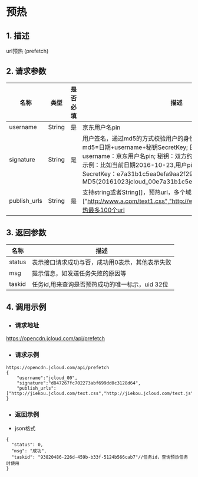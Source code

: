 # **预热**

## **1. 描述**

url预热 (prefetch)

## **2. 请求参数**

| **名称**     | **类型** | **是否必填** | **描述**                                                     |
| ------------ | -------- | ------------ | ------------------------------------------------------------ |
| username     | String   | 是           | 京东用户名pin                                                |
| signature    | String   | 是           | 用户签名，通过md5的方式校验用户的身份信息，保障信息安全。</br>md5=日期+username+秘钥SecretKey; 日期：格式为 yyyymmdd; username：京东用户名pin; 秘钥：双方约定; </br>示例：比如当前日期2016-10-23,用户pin:jcloud_00,用户秘钥SecretKey：e7a31b1c5ea0efa9aa2f29c6559f7d61,那签名为MD5(20161023jcloud_00e7a31b1c5ea0efa9aa2f29c6559f7d61) |
| publish_urls | String   | 是           | 支持string或者String[]，预热url，多个域名中间采用，号分割,例如["http://www.a.com/text1.css","http://www.a.com/text2.js"]单次预热最多100个url |


## **3. 返回参数**

| **名称** | **描述**                                        |
| -------- | ----------------------------------------------- |
| status   | 表示接口请求成功与否，成功用0表示，其他表示失败 |
| msg      | 提示信息，如发送任务失败的原因等                |
| taskid   | 任务id,用来查询是否预热成功的唯一标示，uid 32位 |


## **4. 调用示例**

- ### **请求地址**

https://opencdn.jcloud.com/api/prefetch

- ### **请求示例**

```
https://opencdn.jcloud.com/api/prefetch
{
    "username":"jcloud_00",
    "signature":"d847267fc702273abf699dd0c3128d64",
    "publish_urls":["http://jiekou.jcloud.com/text.css","http://jiekou.jcloud.com/text.js"]
}
```

- ###  **返回示例**

* json格式

```
{
  "status": 0,
  "msg": "成功",
  "taskid": "93820486-226d-459b-b33f-5124b566cab7"//任务id，查询预热任务时使用
}
```

